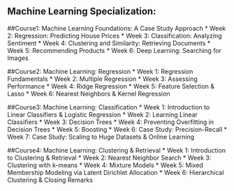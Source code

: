 ## Machine Learning Specialization:

##Course1: Machine Learning Foundations: A Case Study Approach
      * Week 2: Regression: Predicting House Prices
      * Week 3: Classification: Analyzing Sentiment
      * Week 4: Clustering and Similarity: Retrieving Documents
      * Week 5: Recommending Products
      * Week 6: Deep Learning: Searching for Images

##Course2: Machine Learning: Regression
      * Week 1: Regression Fundamentals
      * Week 2: Multiple Regression
      * Week 3: Assessing Performance
      * Week 4: Ridge Regression
      * Week 5: Feature Selection & Lasso
      * Week 6: Nearest Neighbors & Kernel Regression
      
##Course3: Machine Learning: Classification
      * Week 1: Introduction to Linear Classifiers & Logistic Regression
      * Week 2: Learning Linear Classifiers
      * Week 3: Decision Trees
      * Week 4: Preventing Overfitting in Decision Trees
      * Week 5: Boosting
      * Week 6: Case Study: Precision-Recall
      * Week 7: Case Study: Scaling to Huge Datasets & Online Learning
      
##Course4: Machine Learning: Clustering & Retrieval
      * Week 1: Introduction to Clustering & Retrieval
      * Week 2: Nearest Neighbor Search
      * Week 3: Clustering with k-means
      * Week 4: Mixture Models
      * Week 5: Mixed Membership Modeling via Latent Dirichlet Allocation
      * Week 6: Hierarchical Clustering & Closing Remarks
       
